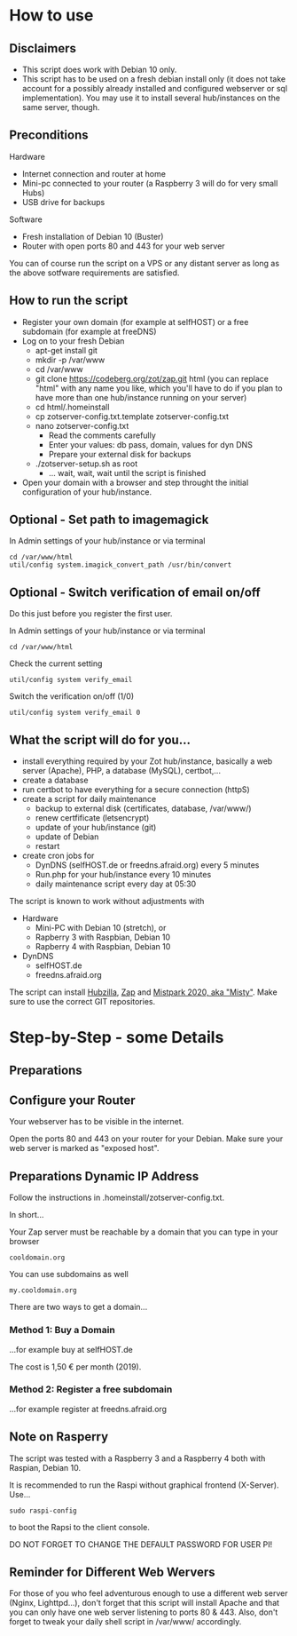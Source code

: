 
# How to use

## Disclaimers

- This script does work with Debian 10 only.
- This script has to be used on a fresh debian install only (it does not take account for a possibly already installed and configured webserver or sql implementation). You may use it to install several hub/instances on the same server, though.

## Preconditions

Hardware

+ Internet connection and router at home
+ Mini-pc connected to your router (a Raspberry 3 will do for very small Hubs)
+ USB drive for backups

Software

+ Fresh installation of Debian 10 (Buster)
+ Router with open ports 80 and 443 for your web server

You can of course run the script on a VPS or any distant server as long as the above sotfware requirements are satisfied.  


## How to run the script

+ Register your own domain (for example at selfHOST) or a free subdomain (for example at freeDNS)
+ Log on to your fresh Debian
  - apt-get install git
  - mkdir -p /var/www
  - cd /var/www
  - git clone https://codeberg.org/zot/zap.git html (you can replace "html" with any name you like, which you'll have to do if you plan to have more than one hub/instance running on your server)
  - cd html/.homeinstall
  - cp zotserver-config.txt.template zotserver-config.txt
  - nano zotserver-config.txt
    - Read the comments carefully
    - Enter your values: db pass, domain, values for dyn DNS
    - Prepare your external disk for backups
  - ./zotserver-setup.sh as root
    - ... wait, wait, wait until the script is finished
+ Open your domain with a browser and step throught the initial configuration of your hub/instance.

## Optional - Set path to imagemagick

In Admin settings of your hub/instance or via terminal

    cd /var/www/html
    util/config system.imagick_convert_path /usr/bin/convert

## Optional - Switch verification of email on/off

Do this just before you register the first user.

In Admin settings of your hub/instance or via terminal

    cd /var/www/html

Check the current setting 

    util/config system verify_email

Switch the verification on/off (1/0)

    util/config system verify_email 0

## What the script will do for you...

+ install everything required by your Zot hub/instance, basically a web server (Apache), PHP, a database (MySQL), certbot,...
+ create a database
+ run certbot to have everything for a secure connection (httpS)
+ create a script for daily maintenance
  - backup to external disk (certificates, database, /var/www/)
  - renew certfificate (letsencrypt)
  - update of your hub/instance (git)
  - update of Debian
  - restart
+ create cron jobs for
  - DynDNS (selfHOST.de or freedns.afraid.org) every 5 minutes
  - Run.php for your hub/instance every 10 minutes
  - daily maintenance script every day at 05:30

The script is known to work without adjustments with

+ Hardware
  - Mini-PC with Debian 10 (stretch), or
  - Rapberry 3 with Raspbian, Debian 10
  - Rapberry 4 with Raspbian, Debian 10
+ DynDNS
  - selfHOST.de
  - freedns.afraid.org

The script can install [Hubzilla](https://zotlabs.org/page/hubzilla/hubzilla-project), [Zap](https://zotlabs.com/zap/) and [Mistpark 2020, aka "Misty"](https://zotlabs.com/misty/). Make sure to use the correct GIT repositories.  


# Step-by-Step - some Details

## Preparations

## Configure your Router

Your webserver has to be visible in the internet.  

Open the ports 80 and 443 on your router for your Debian. Make sure your web server is marked as "exposed host".

## Preparations Dynamic IP Address

Follow the instructions in .homeinstall/zotserver-config.txt.  

In short...  

Your Zap server must be reachable by a domain that you can type in your browser

    cooldomain.org

You can use subdomains as well

    my.cooldomain.org

There are two ways to get a domain...

### Method 1: Buy a Domain 

...for example buy at selfHOST.de  

The cost is 1,50 € per month (2019).

### Method 2: Register a free subdomain

...for example register at freedns.afraid.org

## Note on Rasperry 

The script was tested with a Raspberry 3 and a Raspberry 4 both with Raspian, Debian 10.

It is recommended to run the Raspi without graphical frontend (X-Server). Use...

    sudo raspi-config

to boot the Rapsi to the client console.

DO NOT FORGET TO CHANGE THE DEFAULT PASSWORD FOR USER PI!

## Reminder for Different Web Wervers

For those of you who feel adventurous enough to use a different web server (Nginx, Lighttpd...), don't forget that this script will install Apache and that you can only have one web server listening to ports 80 & 443. Also, don't forget to tweak your daily shell script in /var/www/ accordingly.

